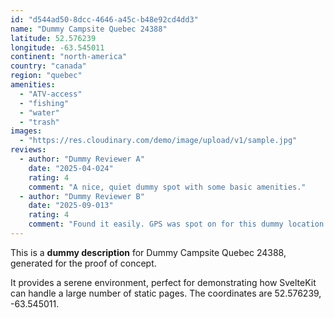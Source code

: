 ```yaml
---
id: "d544ad50-8dcc-4646-a45c-b48e92cd4dd3"
name: "Dummy Campsite Quebec 24388"
latitude: 52.576239
longitude: -63.545011
continent: "north-america"
country: "canada"
region: "quebec"
amenities:
  - "ATV-access"
  - "fishing"
  - "water"
  - "trash"
images:
  - "https://res.cloudinary.com/demo/image/upload/v1/sample.jpg"
reviews:
  - author: "Dummy Reviewer A"
    date: "2025-04-024"
    rating: 4
    comment: "A nice, quiet dummy spot with some basic amenities."
  - author: "Dummy Reviewer B"
    date: "2025-09-013"
    rating: 4
    comment: "Found it easily. GPS was spot on for this dummy location."
---
```


This is a **dummy description** for Dummy Campsite Quebec 24388, generated for the proof of concept.

It provides a serene environment, perfect for demonstrating how SvelteKit can handle a large number of static pages. The coordinates are 52.576239, -63.545011.
